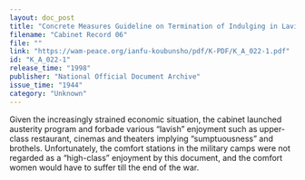 ```yaml
---
layout: doc_post
title: "Concrete Measures Guideline on Termination of Indulging in Lavish Pleasure"
filename: "Cabinet Record 06"
file: ""
link: "https://wam-peace.org/ianfu-koubunsho/pdf/K-PDF/K_A_022-1.pdf"
id: "K_A_022-1"
release_time: "1998"
publisher: "National Official Document Archive"
issue_time: "1944"
category: "Unknown"
---
```

Given the increasingly strained economic situation, the cabinet launched austerity program and forbade various “lavish” enjoyment such as upper-class restaurant, cinemas and  theaters implying “sumptuousness” and brothels. Unfortunately, the comfort stations in the military camps were not regarded as a “high-class” enjoyment by this document, and the comfort women would have to suffer till the end of the war.
